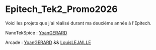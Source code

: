 # Epitech_Tek2_Promo2026

Voici les projets que j'ai réalisé durant ma deuxième année à l'Epitech.

NanoTekSpice : [YoanGERARD](https://www.github.com/YoanGERARD)

Arcade : [YoanGERARD](https://www.github.com/YoanGERARD) && [LouisLEJAILLE](https://github.com/LLEJAILLE)


